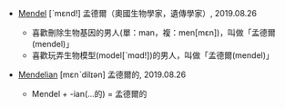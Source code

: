 - [Mendel](https://tw.dictionary.search.yahoo.com/search?p=Mendel) [ˋmɛnd!] 孟德爾（奧國生物學家，遺傳學家）, 2019.08.26
  - 喜歡刪除生物基因的男人(單：man，複：men[mɛn])，叫做「孟德爾(mendel)」
  - 喜歡玩弄生物模型(model[ˋmɑd!])的男人，叫做「孟德爾(mendel)」
  
- [Mendelian](https://tw.dictionary.search.yahoo.com/search?p=Mendelian) [mɛnˋdilɪən] 孟德爾的, 2019.08.26
  - Mendel + -ian(...的) = 孟德爾的
